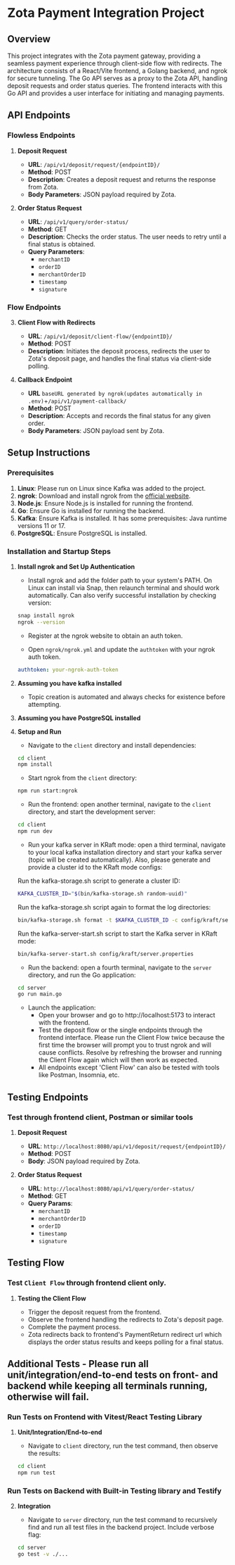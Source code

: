 # Zota Payment Integration Project

## Overview

This project integrates with the Zota payment gateway, providing a seamless payment experience through client-side flow with redirects. The architecture consists of a React/Vite frontend, a Golang backend, and ngrok for secure tunneling. The Go API serves as a proxy to the Zota API, handling deposit requests and order status queries. The frontend interacts with this Go API and provides a user interface for initiating and managing payments.

## API Endpoints

### Flowless Endpoints

1. **Deposit Request**

   - **URL**: `/api/v1/deposit/request/{endpointID}/`
   - **Method**: POST
   - **Description**: Creates a deposit request and returns the response from Zota.
   - **Body Parameters**: JSON payload required by Zota.

2. **Order Status Request**
   - **URL**: `/api/v1/query/order-status/`
   - **Method**: GET
   - **Description**: Checks the order status. The user needs to retry until a final status is obtained.
   - **Query Parameters**:
     - `merchantID`
     - `orderID`
     - `merchantOrderID`
     - `timestamp`
     - `signature`

### Flow Endpoints

3. **Client Flow with Redirects**

   - **URL**: `/api/v1/deposit/client-flow/{endpointID}/`
   - **Method**: POST
   - **Description**: Initiates the deposit process, redirects the user to Zota's deposit page, and handles the final status via client-side polling.

4. **Callback Endpoint**

   - **URL** `baseURL generated by ngrok(updates automatically in .env)`+`/api/v1/payment-callback/`
   - **Method**: POST
   - **Description**: Accepts and records the final status for any given order.
   - **Body Parameters**: JSON payload sent by Zota.

## Setup Instructions

### Prerequisites

1. **Linux**: Please run on Linux since Kafka was added to the project.
2. **ngrok**: Download and install ngrok from the [official website](https://ngrok.com/).
3. **Node.js**: Ensure Node.js is installed for running the frontend.
4. **Go**: Ensure Go is installed for running the backend.
5. **Kafka**: Ensure Kafka is installed. It has some prerequisites: Java runtime versions 11 or 17.
6. **PostgreSQL**: Ensure PostgreSQL is installed.

### Installation and Startup Steps

1. **Install ngrok and Set Up Authentication**

   - Install ngrok and add the folder path to your system's PATH. On Linux can install via Snap, then relaunch terminal and should work automatically. Can also verify successful installation by checking version:

   ```bash
   snap install ngrok
   ngrok --version
   ```

   - Register at the ngrok website to obtain an auth token.

   - Open `ngrok/ngrok.yml` and update the `authtoken` with your ngrok auth token.

   ```yaml
   authtoken: your-ngrok-auth-token
   ```

2. **Assuming you have kafka installed**

   - Topic creation is automated and always checks for existence before attempting.

3. **Assuming you have PostgreSQL installed**

4. **Setup and Run**

   - Navigate to the `client` directory and install dependencies:

   ```bash
   cd client
   npm install
   ```

   - Start ngrok from the `client` directory:

   ```bash
   npm run start:ngrok
   ```

   - Run the frontend: open another terminal, navigate to the `client` directory, and start the development server:

   ```bash
   cd client
   npm run dev
   ```

   - Run your kafka server in KRaft mode: open a third terminal, navigate to your local kafka installation directory and start your kafka server (topic will be created automatically). Also, please generate and provide a cluster id to the KRaft mode configs:

   Run the kafka-storage.sh script to generate a cluster ID:

   ```bash
   KAFKA_CLUSTER_ID="$(bin/kafka-storage.sh random-uuid)"
   ```

   Run the kafka-storage.sh script again to format the log directories:

   ```bash
   bin/kafka-storage.sh format -t $KAFKA_CLUSTER_ID -c config/kraft/server.properties
   ```

   Run the kafka-server-start.sh script to start the Kafka server in KRaft mode:

   ```bash
   bin/kafka-server-start.sh config/kraft/server.properties
   ```

   - Run the backend: open a fourth terminal, navigate to the `server` directory, and run the Go application:

   ```bash
   cd server
   go run main.go
   ```

   - Launch the application:
     - Open your browser and go to http://localhost:5173 to interact with the frontend.
     - Test the deposit flow or the single endpoints through the frontend interface. Please run the Client Flow twice because the first time the browser will prompt you to trust ngrok and will cause conflicts. Resolve by refreshing the browser and running the Client Flow again which will then work as expected.
     - All endpoints except 'Client Flow' can also be tested with tools like Postman, Insomnia, etc.

## Testing Endpoints

### Test through frontend client, Postman or similar tools

1. **Deposit Request**

   - **URL**: `http://localhost:8080/api/v1/deposit/request/{endpointID}/`
   - **Method**: POST
   - **Body**: JSON payload required by Zota.

2. **Order Status Request**
   - **URL**: `http://localhost:8080/api/v1/query/order-status/`
   - **Method**: GET
   - **Query Params**:
     - `merchantID`
     - `merchantOrderID`
     - `orderID`
     - `timestamp`
     - `signature`

## Testing Flow

### Test `Client Flow` through frontend client only.

1. **Testing the Client Flow**

   - Trigger the deposit request from the frontend.
   - Observe the frontend handling the redirects to Zota's deposit page.
   - Complete the payment process.
   - Zota redirects back to frontend's PaymentReturn redirect url which displays the order status results and keeps polling for a final status.

## Additional Tests - Please run all unit/integration/end-to-end tests on front- and backend while keeping all terminals running, otherwise will fail.

### Run Tests on Frontend with Vitest/React Testing Library

1. **Unit/Integration/End-to-end**

   - Navigate to `client` directory, run the test command, then observe the results:

   ```bash
   cd client
   npm run test
   ```

### Run Tests on Backend with Built-in Testing library and Testify

2. **Integration**

   - Navigate to `server` directory, run the test command to recursively find and run all test files in the backend project. Include verbose flag:

   ```bash
   cd server
   go test -v ./...
   ```
